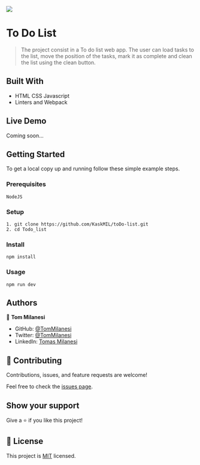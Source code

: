 ![](https://img.shields.io/badge/Microverse-blueviolet)

# To Do List

> The project consist in a To do list web app. The user can load tasks to the list, move the position of the tasks, mark it as complete and clean the list using the clean button.


## Built With

- HTML CSS Javascript
- Linters and Webpack

## Live Demo

Coming soon...


## Getting Started

To get a local copy up and running follow these simple example steps.

### Prerequisites

    NodeJS

### Setup

    1. git clone https://github.com/KaskMIL/toDo-list.git
    2. cd Todo_list

### Install

    npm install

### Usage

    npm run dev


## Authors

👤 **Tom Milanesi**

- GitHub: [@TomMilanesi](https://github.com/KaskMIL)
- Twitter: [@TomMilanesi](https://twitter.com/TomasMilanesi)
- LinkedIn: [Tomas Milanesi](https://www.linkedin.com/in/tomas-milanesi-3427bb185/)

## 🤝 Contributing

Contributions, issues, and feature requests are welcome!

Feel free to check the [issues page](../../issues/).

## Show your support

Give a ⭐️ if you like this project!


## 📝 License

This project is [MIT](./MIT.md) licensed.
